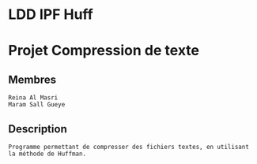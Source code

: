 # LDD IPF Huff

# Projet Compression de texte 
## Membres
    Reina Al Masri 
    Maram Sall Gueye

## Description 
    Programme permettant de compresser des fichiers textes, en utilisant la méthode de Huffman. 